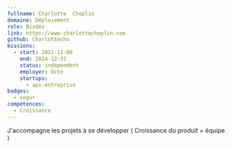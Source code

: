 ```yaml
---
fullname: Charlotte  Choplin
domaine: Déploiement
role: Bizdev
link: https://www.charlottechoplin.com
github: Charlottecho
missions:
  - start: 2021-11-08
    end: 2024-12-31
    status: independent
    employer: Octo
    startups:
      - api-entreprise
badges:
  - segur
competences:
  - Croissance
---
```

J'accompagne les projets  à se développer ( Croissance du produit + équipe )